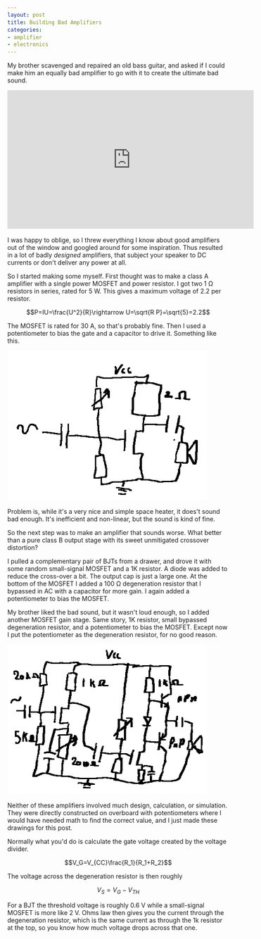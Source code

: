```yaml
---
layout: post
title: Building Bad Amplifiers
categories:
- amplifier
- electronics
---
```


My brother scavenged and repaired an old bass guitar, and asked if I could make him an equally bad amplifier to go with it to create the ultimate bad sound.

<iframe width="560" height="315" src="https://www.youtube.com/embed/UGTpEUlW2eY" frameborder="0" allow="accelerometer; autoplay; encrypted-media; gyroscope; picture-in-picture" allowfullscreen> </iframe>

I was happy to oblige, so I threw everything I know about good amplifiers out of the window and googled around for some inspiration. Thus resulted in a lot of badly *designed* amplifiers, that subject your speaker to DC currents or don't deliver any power at all.

So I started making some myself. First thought was to make a class A amplifier with a single power MOSFET and power resistor. I got two 1 &Omega; resistors in series, rated for 5 W. This gives a maximum voltage of 2.2 per resistor.

$$P=IU=\frac{U^2}{R}\rightarrow U=\sqrt{R P}=\sqrt{5}=2.2$$

The MOSFET is rated for 30 A, so that's probably fine. Then I used a potentiometer to bias the gate and a capacitor to drive it. Something like this.

![class a](/images/class_a.png)

Problem is, while it's a very nice and simple space heater, it does't sound bad enough. It's inefficient and non-linear, but the sound is kind of fine.

So the next step was to make an amplifier that sounds worse. What better than a pure class B output stage with its sweet unmitigated crossover distortion?

I pulled a complementary pair of BJTs from a drawer, and drove it with some random small-signal MOSFET and a 1K resistor. A diode was added to reduce the cross-over a bit. The output cap is just a large one. At the bottom of the MOSFET I added a 100 &Omega; degeneration resistor that I bypassed in AC with a capacitor for more gain. I again added a potentiometer to bias the MOSFET.

My brother liked the bad sound, but it wasn't loud enough, so I added another MOSFET gain stage. Same story, 1K resistor, small bypassed degeneration resistor, and a potentiometer to bias the MOSFET. Except now I put the potentiometer as the degeneration resistor, for no good reason.

![class b](/images/class_b.png)

Neither of these amplifiers involved much design, calculation, or simulation. They were directly constructed on overboard with potentiometers where I would have needed math to find the correct value, and I just made these drawings for this post.

Normally what you'd do is calculate the gate voltage created by the voltage divider.

$$V_G=V_{CC}\frac{R_1}{R_1+R_2}$$

The voltage across the degeneration resistor is then roughly

$$V_S=V_G-V_{TH}$$

For a BJT the threshold voltage is roughly 0.6 V while a small-signal MOSFET is more like 2 V. Ohms law then gives you the current through the degeneration resistor, which is the same current as through the 1k resistor at the top, so you know how much voltage drops across that one.